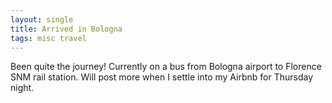 ```yaml
---
layout: single
title: Arrived in Bologna
tags: misc travel
---
```

Been quite the journey! Currently on a bus from Bologna airport to Florence SNM rail station. Will post more when I settle into my Airbnb for Thursday night.